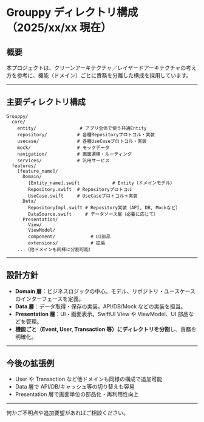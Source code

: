 # Grouppy ディレクトリ構成（2025/xx/xx 現在）

## 概要

本プロジェクトは、クリーンアーキテクチャ／レイヤードアーキテクチャの考え方を参考に、機能（ドメイン）ごとに責務を分離した構成を採用しています。

---

## 主要ディレクトリ構成

```
Grouppy/
  core/
    entity/                # アプリ全体で使う共通Entity
    repository/           # 各種Repositoryプロトコル・実装
    usecase/              # 各種UseCaseプロトコル・実装
    mock/                 # モックデータ
    navigation/           # 画面遷移・ルーティング
    services/             # 汎用サービス
  features/
    [feature_name]/
      Domain/
        [Entity_name].swift            # Entity（ドメインモデル）
        Repository.swift  # Repositoryプロトコル
        UseCase.swift     # UseCaseプロトコル＋実装
      Data/
        RepositoryImpl.swift # Repository実装（API, DB, Mockなど）
        DataSource.swift     # データソース層（必要に応じて）
      Presentation/
        View/
        ViewModel/
        component/             # UI部品
        extensions/            # 拡張
    ...（他ドメインも同様に分割可能）
```

---

## 設計方針

- **Domain 層**：ビジネスロジックの中心。モデル、リポジトリ・ユースケースのインターフェースを定義。
- **Data 層**：データ取得・保存の実装。API/DB/Mock などの実装を担当。
- **Presentation 層**：UI・画面表示。SwiftUI View や ViewModel、UI 部品などを管理。
- **機能ごと（Event, User, Transaction 等）にディレクトリを分割**し、責務を明確化。

---

## 今後の拡張例

- User や Transaction など他ドメインも同様の構成で追加可能
- Data 層で API/DB/キャッシュ等の切り替えも容易
- Presentation 層で画面単位の部品化・再利用性向上

---

何かご不明点や追加要望があればご相談ください。
